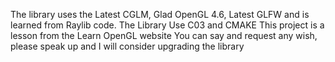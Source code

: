 The library uses the Latest CGLM, Glad OpenGL 4.6, Latest GLFW and is learned from Raylib code.
The Library Use C03 and CMAKE
This project is a lesson from the Learn OpenGL website
You can say and request any wish, please speak up and I will consider upgrading the library
